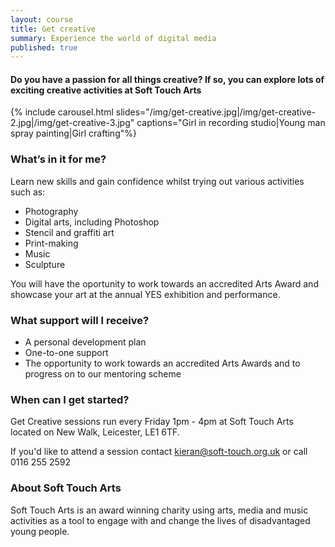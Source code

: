 ```yaml
---
layout: course
title: Get creative
summary: Experience the world of digital media
published: true
---
```


#### Do you have a passion for all things creative? If so, you can explore lots of exciting creative activities at Soft Touch Arts

{% include carousel.html slides="/img/get-creative.jpg|/img/get-creative-2.jpg|/img/get-creative-3.jpg" captions="Girl in recording studio|Young man spray painting|Girl crafting"%}

### What’s in it for me? 

Learn new skills and gain confidence whilst trying out various activities such as:
- Photography
- Digital arts, including Photoshop
- Stencil and graffiti art
- Print-making
- Music
- Sculpture

You will have the oportunity to work towards an accredited Arts Award and showcase your art at the annual YES exhibition and performance.

### What support will I receive?

- A personal development plan 
- One-to-one support 
- The opportunity to work towards an accredited Arts Awards and to progress on to our mentoring scheme 

### When can I get started? 

Get Creative sessions run every Friday 1pm - 4pm at Soft Touch Arts located on New Walk, Leicester, LE1 6TF. 

If you'd like to attend a session contact [kieran@soft-touch.org.uk](kieran@soft-touch.org.uk) or call 0116 255 2592

### About Soft Touch Arts

Soft Touch Arts is an award winning charity using arts, media and music activities as a tool to engage with and change the lives of disadvantaged young people.
